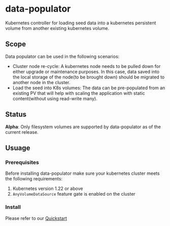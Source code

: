 # data-populator

Kubernetes controller for loading seed data into a kubernetes persistent volume from another existing kubernetes volume. 

## Scope 

Data populator can be used in the following scenarios:

- Cluster node re-cycle: A kubernetes node needs to be pulled down for either upgrade or maintenance purposes. In this case, data saved into the local storage of the node(to be brought down) should be migrated to another node in the cluster.
- Load the seed into K8s volumes: The data can be pre-populated from an existing PV that will help with scaling the application with static content(without using read-write many).

## Status

**Alpha**: Only filesystem volumes are supported by data-populator as of the current release.

## Usuage

### Prerequisites

Before installing data-populator make sure your kubernetes cluster meets the following requirements:

1. Kubernetes version 1.22 or above
2. `AnyVolumeDataSource` feature gate is enabled on the cluster

### Install

Please refer to our [Quickstart](/docs/data-populator/data-populator.md)

